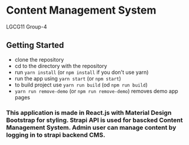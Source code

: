 # Content Management System
LGCG11 Group-4

## Getting Started
- clone the repository
- cd to the directory with the repository
- run `yarn install` (or `npm install` if you don't use yarn)
- run the app using `yarn start` (or `npm start`)
- to build project use `yarn run build` (od `npm run build`)
- `yarn run remove-demo` (or `npm run remove-demo`) removes demo app pages

### This application is made in React.js with Material Design Bootstrap for styling. Strapi API is used for bascked Content Management System. Admin user can manage content by logging in to strapi backend CMS. 
